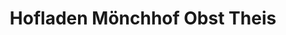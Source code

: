 ---
title: "Hofladen Mönchhof Obst Theis"
url: /kriftel/hofladen-moenchhof-obst-theis/
shop: Hofladen
---